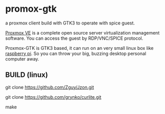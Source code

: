 # promox-gtk
a proxmox client build with GTK3 to operate with spice guest.

[Proxmox VE](https://www.proxmox.com/en/proxmox-ve) is a complete open source server virtualization management software. You can access the guest by RDP/VNC/SPICE protocol.

Proxmox-GTK is GTK3 based, it can run on an very small linux box like [raspberry pi](https://raspberrypi.org). So you can throw your big, buzzing desktop personal computer away.

## BUILD (linux)

git clone https://github.com/Zguy/Jzon.git

git clone https://github.com/grynko/curlite.git

make
